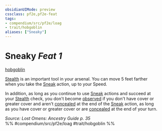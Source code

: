 ```yaml
---
obsidianUIMode: preview
cssclass: pf2e,pf2e-feat
tags:
- compendium/src/pf2e/loag
- trait/hobgoblin
aliases: ["Sneaky"]
---
```

# Sneaky  *Feat 1*  
[hobgoblin](/rules/traits/hobgoblin-locg.md)  


[Stealth](/compendium/skills.md#Stealth) is an important tool in your arsenal. You can move 5 feet farther when you take the [Sneak](/rules/actions/sneak.md) action, up to your Speed.

In addition, as long as you continue to use [Sneak](/rules/actions/sneak.md) actions and succeed at your [Stealth](/compendium/skills.md#Stealth) check, you don't become [observed](/rules/conditions.md#Observed) if you don't have cover or greater cover and aren't [concealed](/rules/conditions.md#Concealed) at the end of the [Sneak](/rules/actions/sneak.md) action, as long as you have cover or greater cover or are [concealed](/rules/conditions.md#Concealed) at the end of your turn.

*Source: Lost Omens: Ancestry Guide p. 35*  
%% #compendium/src/pf2e/loag #trait/hobgoblin %%